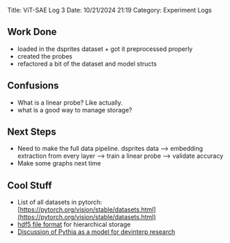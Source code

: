 Title: ViT-SAE Log 3
Date: 10/21/2024 21:19
Category: Experiment Logs

## Work Done
- loaded in the dsprites dataset + got it preprocessed properly 
- created the probes 
- refactored a bit of the dataset and model structs

## Confusions
- What is a linear probe? Like actually. 
- what is a good way to manage storage? 

## Next Steps
- Need to make the full data pipeline. dsprites data --> embedding extraction from every layer --> train a linear probe --> validate accuracy 
- Make some graphs next time 

## Cool Stuff
- List of all datasets in pytorch: [https://pytorch.org/vision/stable/datasets.html](https://pytorch.org/vision/stable/datasets.html)
- [hdf5 file format](https://docs.h5py.org/en/stable/) for hierarchical storage 
- [Discussion of Pythia as a model for devinterp research](https://x.com/dpaleka/status/1848378815573065935)